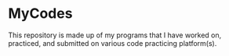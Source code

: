 # MyCodes
This repository is made up of my programs that I have worked on, practiced, and submitted on various code practicing platform(s).
